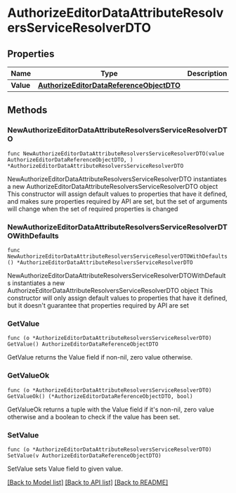 # AuthorizeEditorDataAttributeResolversServiceResolverDTO

## Properties

Name | Type | Description | Notes
------------ | ------------- | ------------- | -------------
**Value** | [**AuthorizeEditorDataReferenceObjectDTO**](AuthorizeEditorDataReferenceObjectDTO.md) |  | 

## Methods

### NewAuthorizeEditorDataAttributeResolversServiceResolverDTO

`func NewAuthorizeEditorDataAttributeResolversServiceResolverDTO(value AuthorizeEditorDataReferenceObjectDTO, ) *AuthorizeEditorDataAttributeResolversServiceResolverDTO`

NewAuthorizeEditorDataAttributeResolversServiceResolverDTO instantiates a new AuthorizeEditorDataAttributeResolversServiceResolverDTO object
This constructor will assign default values to properties that have it defined,
and makes sure properties required by API are set, but the set of arguments
will change when the set of required properties is changed

### NewAuthorizeEditorDataAttributeResolversServiceResolverDTOWithDefaults

`func NewAuthorizeEditorDataAttributeResolversServiceResolverDTOWithDefaults() *AuthorizeEditorDataAttributeResolversServiceResolverDTO`

NewAuthorizeEditorDataAttributeResolversServiceResolverDTOWithDefaults instantiates a new AuthorizeEditorDataAttributeResolversServiceResolverDTO object
This constructor will only assign default values to properties that have it defined,
but it doesn't guarantee that properties required by API are set

### GetValue

`func (o *AuthorizeEditorDataAttributeResolversServiceResolverDTO) GetValue() AuthorizeEditorDataReferenceObjectDTO`

GetValue returns the Value field if non-nil, zero value otherwise.

### GetValueOk

`func (o *AuthorizeEditorDataAttributeResolversServiceResolverDTO) GetValueOk() (*AuthorizeEditorDataReferenceObjectDTO, bool)`

GetValueOk returns a tuple with the Value field if it's non-nil, zero value otherwise
and a boolean to check if the value has been set.

### SetValue

`func (o *AuthorizeEditorDataAttributeResolversServiceResolverDTO) SetValue(v AuthorizeEditorDataReferenceObjectDTO)`

SetValue sets Value field to given value.



[[Back to Model list]](../README.md#documentation-for-models) [[Back to API list]](../README.md#documentation-for-api-endpoints) [[Back to README]](../README.md)


